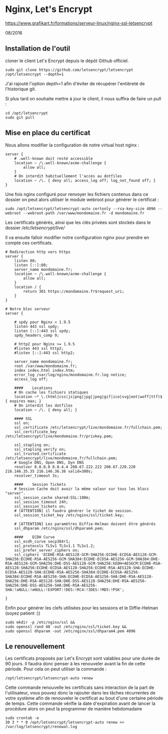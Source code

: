 Nginx, Let's Encrypt
===

https://www.grafikart.fr/formations/serveur-linux/nginx-ssl-letsencrypt

08/2016

## Installation de l'outil

cloner le client Let's Encrypt depuis le dépôt Github officiel. 

    sudo git clone https://github.com/letsencrypt/letsencrypt /opt/letsencrypt --depth=1

J'ai rajouté l'option depth=1 afin d'éviter de récupérer l'entièreté de l'historique git. 

Si plus tard on souhaite mettre à jour le client, il nous suffira de faire un pull :

    cd /opt/letsencrypt 
    sudo git pull

## Mise en place du certificat

Nous allons modifier la configuration de notre virtual host nginx :

```
server { 
    # .well-known doit resté accessible
    location ~ /\.well-known/acme-challenge {
        allow all;
    }
    # On interdit habituellement l'accès au dotfiles
    location ~ /\. { deny all; access_log off; log_not_found off; }
}
```

Une fois nginx configuré pour renvoyer les fichiers contenus dans ce dossier on peut alors utiliser le module webroot pour générer le certificat :

    sudo /opt/letsencrypt/letsencrypt-auto certonly --rsa-key-size 4096 --webroot --webroot-path /var/www/mondomaine.fr -d mondomaine.fr

Les certificats générés, ainsi que les clés privées sont stockés dans le dossier */etc/letsencrypt/live/*

Il va ensuite falloir modifier notre configuration nginx pour prendre en compte ces certificats.

```
# Redirection http vers https
server {
    listen 80;
    listen [::]:80; 
    server_name mondomaine.fr;
    location ~ /\.well-known/acme-challenge {
        allow all;
    }
    location / {
        return 301 https://mondomaine.fr$request_uri; 
    }
}

# Notre bloc serveur
server {

    # spdy pour Nginx < 1.9.5
    listen 443 ssl spdy;
    listen [::]:443 ssl spdy;
    spdy_headers_comp 9;

    # http2 pour Nginx >= 1.9.5
    #listen 443 ssl http2;
    #listen [::]:443 ssl http2;

    server_name mondomaine.fr;
    root /var/www/mondomaine.fr;
    index index.html index.htm;
    error_log /var/log/nginx/mondomaine.fr.log notice;
    access_log off;

    ####    Locations
    # On cache les fichiers statiques
    location ~* \.(html|css|js|png|jpg|jpeg|gif|ico|svg|eot|woff|ttf)$ { expires max; }
    # On interdit les dotfiles
    location ~ /\. { deny all; }

    #### SSL
    ssl on;
    ssl_certificate /etc/letsencrypt/live/mondomaine.fr/fullchain.pem;
    ssl_certificate_key /etc/letsencrypt/live/mondomaine.fr/privkey.pem;

    ssl_stapling on;
    ssl_stapling_verify on;
    ssl_trusted_certificate /etc/letsencrypt/live/mondomaine.fr/fullchain.pem;
    # Google DNS, Open DNS, Dyn DNS
    resolver 8.8.8.8 8.8.4.4 208.67.222.222 208.67.220.220 216.146.35.35 216.146.36.36 valid=300s;
    resolver_timeout 3s;    

    ####    Session Tickets
    # Session Cache doit avoir la même valeur sur tous les blocs "server".
    ssl_session_cache shared:SSL:100m;
    ssl_session_timeout 24h;
    ssl_session_tickets on;
    # [ATTENTION] il faudra générer le ticket de session.
    ssl_session_ticket_key /etc/nginx/ssl/ticket.key;

    # [ATTENTION] Les paramètres Diffie-Helman doivent être générés
    ssl_dhparam /etc/nginx/ssl/dhparam4.pem;

    ####    ECDH Curve
    ssl_ecdh_curve secp384r1;
    ssl_protocols TLSv1 TLSv1.1 TLSv1.2;
    ssl_prefer_server_ciphers on;
    ssl_ciphers 'ECDHE-RSA-AES128-GCM-SHA256:ECDHE-ECDSA-AES128-GCM-SHA256:ECDHE-RSA-AES256-GCM-SHA384:ECDHE-ECDSA-AES256-GCM-SHA384:DHE-RSA-AES128-GCM-SHA256:DHE-DSS-AES128-GCM-SHA256:kEDH+AESGCM:ECDHE-RSA-AES128-SHA256:ECDHE-ECDSA-AES128-SHA256:ECDHE-RSA-AES128-SHA:ECDHE-ECDSA-AES128-SHA:ECDHE-RSA-AES256-SHA384:ECDHE-ECDSA-AES256-SHA384:ECDHE-RSA-AES256-SHA:ECDHE-ECDSA-AES256-SHA:DHE-RSA-AES128-SHA256:DHE-RSA-AES128-SHA:DHE-DSS-AES128-SHA256:DHE-RSA-AES256-SHA256:DHE-DSS-AES256-SHA:DHE-RSA-AES256-SHA:!aNULL:!eNULL:!EXPORT:!DES:!RC4:!3DES:!MD5:!PSK';

}    
```

Enfin pour générer les clefs utilisées pour les sessions et le Diffie-Helman (soyez patient :))

    sudo mkdir -p /etc/nginx/ssl &&
    sudo openssl rand 48 -out /etc/nginx/ssl/ticket.key &&
    sudo openssl dhparam -out /etc/nginx/ssl/dhparam4.pem 4096

## Le renouvellement

Les certificats proposés par Let's Encrypt sont valables pour une durée de 90 jours. Il faudra donc penser à les renouveler avant la fin de cette période. Pour cela on peut utiliser la commande :

    /opt/letsencrypt/letsencrypt-auto renew

Cette commande renouvelle les certificats sans interaction de la part de l'utilisateur, vous pouvez donc la rajouter dans les tâches récurrentes de votre système afin de renouveler le certificat au bout d'une certaine période de temps. Cette commande vérifie la date d'expiration avant de lancer la procédure alors on peut la programmer de manière hebdomadaire

    sudo crontab -e
    30 3 * * 0 /opt/letsencrypt/letsencrypt-auto renew >> /var/log/letsencrypt/renewal.log
